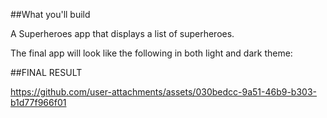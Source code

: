 ##What you'll build

A Superheroes app that displays a list of superheroes.

The final app will look like the following in both light and dark theme:

##FINAL RESULT


https://github.com/user-attachments/assets/030bedcc-9a51-46b9-b303-b1d77f966f01

